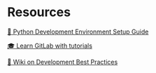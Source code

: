 # Resources

[🚀 Python Development Environment Setup Guide](https://engineered-in.gitlab.io/resources/)

[🎓 Learn GitLab with tutorials](https://gitlab.com/help/tutorials/index.md)

[📖 Wiki on Development Best Practices](https://gitlab.com/engineered-in/resources/-/wikis/home)
